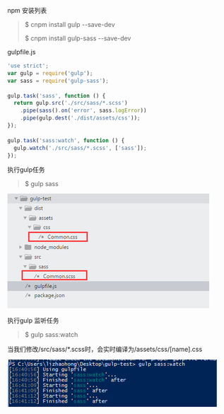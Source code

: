 npm 安装列表

> $ cnpm install gulp --save-dev
>
> $ cnpm install gulp-sass --save-dev



gulpfile.js

```js
'use strict';
var gulp = require('gulp');
var sass = require('gulp-sass');

gulp.task('sass', function () {
  return gulp.src('./src/sass/*.scss')
    .pipe(sass().on('error', sass.logError))
    .pipe(gulp.dest('./dist/assets/css'));
});

gulp.task('sass:watch', function () {
  gulp.watch('./src/sass/*.scss', ['sass']);
});
```

执行gulp任务

> $ gulp sass

![](/assets/12312import.png)



执行gulp 监听任务

> $ gulp sass:watch

当我们修改/src/sass/\*.scss时，会实时编译为/assets/css/\[name\].css

![](/assets/123123import.png)

